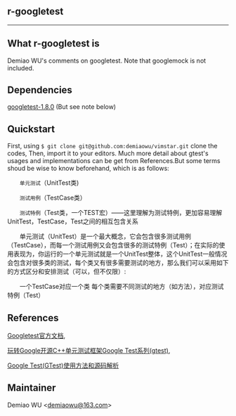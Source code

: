 ## r-googletest 
----
## What r-googletest is

Demiao WU's comments on googletest. Note that googlemock is not included.

## Dependencies

[googletest-1.8.0](https://github.com/google/googletest) (But see note below)  

## Quickstart

First, using `$ git clone git@github.com:demiaowu/vimstar.git` clone the codes, Then, import it to your editors. Much more detail about gtest's usages and implementations can be get from References.But some terms shoud be wise to know beforehand, which is as follows:  

&emsp;&emsp;`单元测试`（UnitTest类)  

&emsp;&emsp;`测试用例`（TestCase类）  

&emsp;&emsp;`测试特例`（Test类，一个TEST宏）——这里理解为测试特例，更加容易理解UnitTest，TestCase，Test之间的相互包含关系  

&emsp;&emsp;单元测试（UnitTest）是一个最大概念，它会包含很多测试用例（TestCase），而每一个测试用例又会包含很多的测试特例（Test）；在实际的使用表现为，你运行的一个单元测试就是一个UnitTest整体，这个UnitTest一般情况会包含对很多类的测试，每个类又有很多需要测试的地方，那么我们可以采用如下的方式区分和安排测试（可以，但不仅限）:  

&emsp;&emsp;一个TestCase对应一个类
每个类需要不同测试的地方（如方法），对应测试特例（Test）

## References

[Googletest官方文档](https://github.com/google/googletest/blob/master/googletest/docs/Documentation.md),  

[玩转Google开源C++单元测试框架Google Test系列(gtest)](http://www.cnblogs.com/coderzh/archive/2009/04/06/1426755.html),  

[Google Test(GTest)使用方法和源码解析](http://blog.csdn.net/breaksoftware/article/category/6172527)  


## Maintainer

Demiao WU <[demiaowu@163.com](demiaowu@163.com)>
